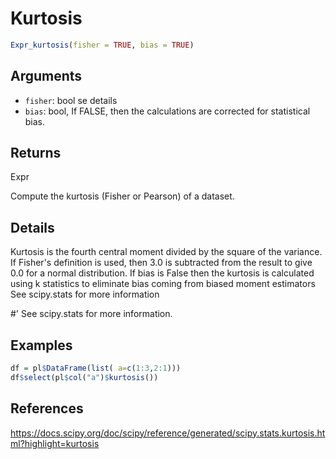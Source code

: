 # Kurtosis

```r
Expr_kurtosis(fisher = TRUE, bias = TRUE)
```

## Arguments

- `fisher`: bool se details
- `bias`: bool, If FALSE, then the calculations are corrected for statistical bias.

## Returns

Expr

Compute the kurtosis (Fisher or Pearson) of a dataset.

## Details

Kurtosis is the fourth central moment divided by the square of the variance. If Fisher's definition is used, then 3.0 is subtracted from the result to give 0.0 for a normal distribution. If bias is False then the kurtosis is calculated using k statistics to eliminate bias coming from biased moment estimators See scipy.stats for more information

#' See scipy.stats for more information.

## Examples

```r
df = pl$DataFrame(list( a=c(1:3,2:1)))
df$select(pl$col("a")$kurtosis())
```

## References

https://docs.scipy.org/doc/scipy/reference/generated/scipy.stats.kurtosis.html?highlight=kurtosis